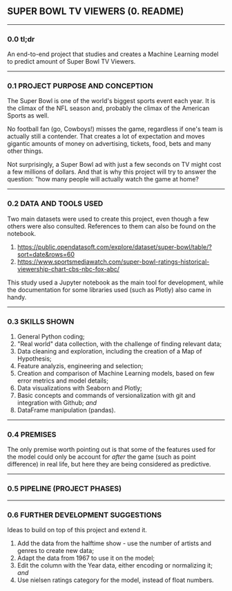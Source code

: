 ## SUPER BOWL TV VIEWERS (0. README)

---

### 0.0 tl;dr

An end-to-end project that studies and creates a Machine Learning model to predict amount of Super Bowl TV Viewers.

---

### 0.1 PROJECT PURPOSE AND CONCEPTION

The Super Bowl is one of the world's biggest sports event each year. It is the climax of the NFL season and, probably the climax of the American Sports as well. 

No football fan (go, Cowboys!) misses the game, regardless if one's team is actually still a contender. That creates a lot of expectation and moves gigantic amounts of money on advertising, tickets, food, bets and many other things.

Not surprisingly, a Super Bowl ad with just a few seconds on TV might cost a few millions of dollars. And that is why this project will try to answer the question: "how many people will actually watch the game at home? 

---

### 0.2 DATA AND TOOLS USED

Two main datasets were used to create this project, even though a few others were also consulted. References to them can also be found on the notebook.

1. https://public.opendatasoft.com/explore/dataset/super-bowl/table/?sort=date&rows=60
2. https://www.sportsmediawatch.com/super-bowl-ratings-historical-viewership-chart-cbs-nbc-fox-abc/

This study used a Jupyter notebook as the main tool for development, while the documentation for some libraries used (such as Plotly) also came in handy.

---

### 0.3 SKILLS SHOWN

1. General Python coding;
2. "Real world" data collection, with the challenge of finding relevant data; 
3. Data cleaning and exploration, including the creation of a Map of Hypothesis;
4. Feature analyzis, engineering and selection;
5. Creation and comparison of Machine Learning models, based on few error metrics and model details;
6. Data visualizations with Seaborn and Plotly;
7. Basic concepts and commands of versionalization with git and integration with Github; _and_
8. DataFrame manipulation (pandas).

---

### 0.4 PREMISES

The only premise worth pointing out is that some of the features used for the model could only be account for _after_ the game (such as point difference) in real life, but here they are being considered as predictive.

---

### 0.5 PIPELINE (PROJECT PHASES)



---

### 0.6 FURTHER DEVELOPMENT SUGGESTIONS

Ideas to build on top of this project and extend it.

1. Add the data from the halftime show - use the number of artists and genres to create new data;
2. Adapt the data from 1967 to use it on the model;
3. Edit the column with the Year data, either encoding or normalizing it; _and_
4. Use nielsen ratings category for the model, instead of float numbers.
